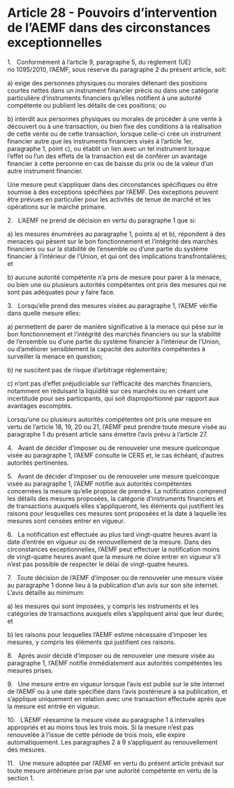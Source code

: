 # Article 28 - Pouvoirs d’intervention de l’AEMF dans des circonstances exceptionnelles


1.   Conformément à l’article 9, paragraphe 5, du règlement (UE) no 1095/2010, l’AEMF, sous réserve du paragraphe 2 du présent article, soit:

a) exige des personnes physiques ou morales détenant des positions courtes nettes dans un instrument financier précis ou dans une catégorie particulière d’instruments financiers qu’elles notifient à une autorité compétente ou publient les détails de ces positions; ou

b) interdit aux personnes physiques ou morales de procéder à une vente à découvert ou à une transaction, ou bien fixe des conditions à la réalisation de cette vente ou de cette transaction, lorsque celle-ci crée un instrument financier autre que les instruments financiers visés à l’article 1er, paragraphe 1, point c), ou établit un lien avec un tel instrument lorsque l’effet ou l’un des effets de la transaction est de conférer un avantage financier à cette personne en cas de baisse du prix ou de la valeur d’un autre instrument financier.

Une mesure peut s’appliquer dans des circonstances spécifiques ou être soumise à des exceptions spécifiées par l’AEMF. Des exceptions peuvent être prévues en particulier pour les activités de tenue de marché et les opérations sur le marché primaire.

2.   L’AEMF ne prend de décision en vertu du paragraphe 1 que si:

a) les mesures énumérées au paragraphe 1, points a) et b), répondent à des menaces qui pèsent sur le bon fonctionnement et l’intégrité des marchés financiers ou sur la stabilité de l’ensemble ou d’une partie du système financier à l’intérieur de l’Union, et qui ont des implications transfrontalières; et

b) aucune autorité compétente n’a pris de mesure pour parer à la menace, ou bien une ou plusieurs autorités compétentes ont pris des mesures qui ne sont pas adéquates pour y faire face.

3.   Lorsqu’elle prend des mesures visées au paragraphe 1, l’AEMF vérifie dans quelle mesure elles:

a) permettent de parer de manière significative à la menace qui pèse sur le bon fonctionnement et l’intégrité des marchés financiers ou sur la stabilité de l’ensemble ou d’une partie du système financier à l’intérieur de l’Union, ou d’améliorer sensiblement la capacité des autorités compétentes à surveiller la menace en question;

b) ne suscitent pas de risque d’arbitrage réglementaire;

c) n’ont pas d’effet préjudiciable sur l’efficacité des marchés financiers, notamment en réduisant la liquidité sur ces marchés ou en créant une incertitude pour ses participants, qui soit disproportionné par rapport aux avantages escomptés.

Lorsqu’une ou plusieurs autorités compétentes ont pris une mesure en vertu de l’article 18, 19, 20 ou 21, l’AEMF peut prendre toute mesure visée au paragraphe 1 du présent article sans émettre l’avis prévu à l’article 27.

4.   Avant de décider d’imposer ou de renouveler une mesure quelconque visée au paragraphe 1, l’AEMF consulte le CERS et, le cas échéant, d’autres autorités pertinentes.

5.   Avant de décider d’imposer ou de renouveler une mesure quelconque visée au paragraphe 1, l’AEMF notifie aux autorités compétentes concernées la mesure qu’elle propose de prendre. La notification comprend les détails des mesures proposées, la catégorie d’instruments financiers et de transactions auxquels elles s’appliqueront, les éléments qui justifient les raisons pour lesquelles ces mesures sont proposées et la date à laquelle les mesures sont censées entrer en vigueur.

6.   La notification est effectuée au plus tard vingt-quatre heures avant la date d’entrée en vigueur ou de renouvellement de la mesure. Dans des circonstances exceptionnelles, l’AEMF peut effectuer la notification moins de vingt-quatre heures avant que la mesure ne doive entrer en vigueur s’il n’est pas possible de respecter le délai de vingt-quatre heures.

7.   Toute décision de l’AEMF d’imposer ou de renouveler une mesure visée au paragraphe 1 donne lieu à la publication d’un avis sur son site internet. L’avis détaille au minimum:

a) les mesures qui sont imposées, y compris les instruments et les catégories de transactions auxquels elles s’appliquent ainsi que leur durée; et

b) les raisons pour lesquelles l’AEMF estime nécessaire d’imposer les mesures, y compris les éléments qui justifient ces raisons.

8.   Après avoir décidé d’imposer ou de renouveler une mesure visée au paragraphe 1, l’AEMF notifie immédiatement aux autorités compétentes les mesures prises.

9.   Une mesure entre en vigueur lorsque l’avis est publié sur le site internet de l’AEMF ou à une date spécifiée dans l’avis postérieure à sa publication, et s’applique uniquement en relation avec une transaction effectuée après que la mesure est entrée en vigueur.

10.   L’AEMF réexamine la mesure visée au paragraphe 1 à intervalles appropriés et au moins tous les trois mois. Si la mesure n’est pas renouvelée à l’issue de cette période de trois mois, elle expire automatiquement. Les paragraphes 2 à 9 s’appliquent au renouvellement des mesures.

11.   Une mesure adoptée par l’AEMF en vertu du présent article prévaut sur toute mesure antérieure prise par une autorité compétente en vertu de la section 1.
